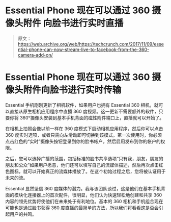 # Essential Phone 现在可以通过 360 摄像头附件 向脸书进行实时直播

> 原文：<https://web.archive.org/web/https://techcrunch.com/2017/11/09/essential-phone-can-now-stream-live-to-facebook-from-the-360-camera-add-on/>

# Essential Phone 现在可以通过 360 摄像头附件向脸书进行实时传输

Essential 手机刚刚更新了相机软件，如果用户也拥有 Essential 360 相机，就可以直接从原生相机应用程序中直播 360 度视频。这一更新不需要额外的软件，只要你将 360°摄像头安装到基本手机背面的磁性附件端口上，直播就可以开始了。

在相机上拍照会像以前一样在 360 度模式下启动相机应用程序，然后你可以点击 360 度实时选项，或者只需向左滑动即可切换到该模式。第一次使用时，你必须点击红色的“实时”摄像头按钮登录到你的脸书帐户，然后启用发布到你的帐户的权限。

之后，您可以选择广播的范围，包括标准的脸书共享选项“只有我，朋友，朋友的朋友和公众”如果用户愿意，他们还可以填写自己的流媒体描述，然后再次点击红色图标，就可以开始真正的流媒体播放了。在这个初始过程之后，您将被认证用于未来的流。

Essential 显然坚信 360 度媒体的潜力。我与该团队谈过，这是他们在基本手机背面的模块化连接器上的首次配件，很明显，他们认为快速轻松地创建和共享 360 内容的领先优势将使他们在未来处于有利地位。基本的 360 相机和手机组合现在可能也是通过脸书获得 360 度直播的最简单的方法，所以我们将看看这是否会引起用户的共鸣。